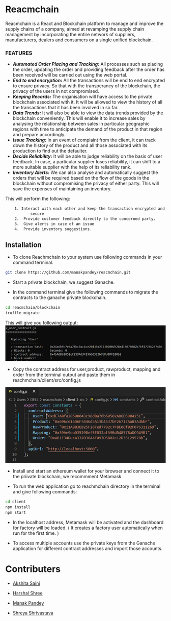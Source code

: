 # Reacmchain

Reacmchain is a React and Blockchain platform to manage and improve the supply chains of a company, aimed at revamping the supply chain management by incorporating the entire network of suppliers, manufacturers, dealers and consumers on a single unified blockchain. 


### **FEATURES**

* ***Automated Order Placing and Tracking:*** 	All processes such as placing the order, updating the order and providing feedback after the order has been received will be carried out using the web portal.
* ***End to end encryption:*** All the transactions will be end to end encrypted to ensure privacy. So that with the transperancy of the blockchain, the privacy of the users in not compromised.
* ***Keeping Records:*** The organisation will have access to the private blockchain associated with it. It will be allowed to view the history of all the transactions that it has been involved in so far.
* ***Data Trends:*** It will also be able to view the data trends provided by the blockchain conveniently. This will enable it to increase sales by analysing the relationship between sales in particular geographic regions with time to anticipate the demand of the product in that region and prepare accordingly. 
* ***Issue Tracking:*** In an event of complaint from the client, it can track down the history of the product and all those associated with its production to find out the defaulter. 
* ***Decide Reliability:*** It will be able to judge reliability on the basis of user feedback. In case, a particular supplier loses reliability, it can shift to a more suitable supplier with the help of its reliability rank.
* ***Inventory Alerts:*** We can also analyse and automatically suggest the orders that will be required based on the flow of the goods in the blockchain without compromising the privacy of either party. This will save the expenses of maintaining an inventory.

 This will perform the following:
		
	    1. Interact with each other and keep the transaction encrypted and 
               secure
        2.  Provide customer feedback directly to the concerned party. 	
        3.  Give alerts in case of an issue
        4.  Provide inventory suggestions.


## Installation

* To clone Reachmchain to your system use following commands in your command terminal.

```bash
git clone https://github.com/manakpandey/reacmchain.git
```
* Start a private blockchain, we suggest Ganache.

* In the command terminal give the following commands to migrate the contracts to the ganache private blockchain.
```bash
cd reacmchain/blockchain
truffle migrate
```
This will give you following output:
![](https://github.com/manakpandey/reacmchain/blob/master/client/public/contract_add.PNG)

* Copy the contract address for user,product, rawproduct, mapping and order from the terminal output and paste them in reachmchain/client/src/config.js

![](https://github.com/manakpandey/reacmchain/blob/master/client/public/config.PNG)

*  Install and start an ethereum wallet for your browser and connect it to the priivate blockchain, we recommment Metamask

* To run the web application go to reachmchain directory in the terminal and give following commands:
```bash
cd client
npm install
npm start
```
* In the localhost address, Metamask will be activated and the dashboard for factory will be loaded. ( It creates a factory user automatically when run for the first time. )

* To access multiple accounts use the private keys from the Ganache application for different contract addresses and import those accounts.

# Contributers

* [Akshita Saini](https://www.linkedin.com/in/akshita-saini-0782a61a1)

* [Harshal Shree](https://www.linkedin.com/in/harshal-shree)

* [Manak Pandey](https://www.linkedin.com/in/manakpandey)

* [Shreya Shrivastava](https://www.linkedin.com/in/shreya-shrivastava-6b1aba192)







